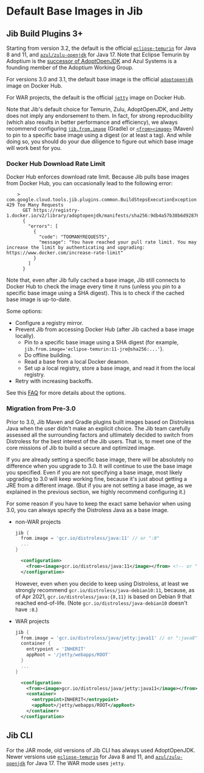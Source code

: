 # Default Base Images in Jib

## Jib Build Plugins 3+

Starting from version 3.2, the default is the official [`eclipse-temurin`](https://hub.docker.com/_/eclipse-temurin) for Java 8 and 11, and [`azul/zulu-openjdk`](https://hub.docker.com/r/azul/zulu-openjdk) for Java 17. Note that Eclipse Temurin by Adoptium is the [successor of AdoptOpenJDK](https://blog.adoptopenjdk.net/2021/08/goodbye-adoptopenjdk-hello-adoptium/) and Azul Systems is a founding member of the Adoptium Working Group.

For versions 3.0 and 3.1, the default base image is the official [`adoptopenjdk`](https://hub.docker.com/_/adoptopenjdk) image on Docker Hub.

For WAR projects, the default is the official [`jetty`](https://hub.docker.com/_/jetty) image on Docker Hub.

Note that Jib's default choice for Temurin, Zulu, AdoptOpenJDK, and Jetty does not imply any endorsement to them. In fact, for strong reproducibility (which also results in better performance and efficiency), we always recommend configuring [`jib.from.image`](https://github.com/GoogleContainerTools/jib/tree/master/jib-gradle-plugin#from-closure) (Gradle) or [`<from><image>`](https://github.com/GoogleContainerTools/jib/tree/master/jib-maven-plugin#from-object) (Maven) to pin to a specific base image using a digest (or at least a tag). And while doing so, you should do your due diligence to figure out which base image will work best for you.

### Docker Hub Download Rate Limit

Docker Hub enforces download rate limit. Because Jib pulls base images from Docker Hub, you can occasionally lead to the following error:
```
    > com.google.cloud.tools.jib.plugins.common.BuildStepsExecutionException: 429 Too Many Requests
      GET https://registry-1.docker.io/v2/library/adoptopenjdk/manifests/sha256:9db4a57b38b6d928761ec9c5a250677d306095df0f6a6bdd8936628e033b9f1a
      {
        "errors": [
          {
            "code": "TOOMANYREQUESTS",
            "message": "You have reached your pull rate limit. You may increase the limit by authenticating and upgrading: https://www.docker.com/increase-rate-limit"
          }
        ]
      }
```
Note that, even after Jib fully cached a base image, Jib still connects to Docker Hub to check the image every time it runs (unless you pin to a specific base image using a SHA digest). This is to check if the cached base image is up-to-date.

Some options:
* Configure a registry mirror.
* Prevent Jib from accessing Docker Hub (after Jib cached a base image locally).
   - Pin to a specific base image using a SHA digest (for example, `jib.from.image='eclipse-temurin:11-jre@sha256:...'`).
   - Do offline building.
   - Read a base from a local Docker deamon.
   - Set up a local registry, store a base image, and read it from the local registry.
* Retry with increasing backoffs.

See this [FAQ](https://github.com/GoogleContainerTools/jib/blob/master/docs/faq.md#i-am-hitting-docker-hub-rate-limits-how-can-i-configure-registry-mirrors) for more details about the options.

### Migration from Pre-3.0

Prior to 3.0, Jib Maven and Gradle plugins built images based on Distroless Java when the user didn't make an explicit choice. The Jib team carefully assessed all the surrounding factors and ultimately decided to switch from Distroless for the best interest of the Jib users. That is, to meet one of the core missions of Jib to build a secure and optimized image.

If you are already setting a specific base image, there will be absolutely no difference when you upgrade to 3.0. It will continue to use the base image you specified. Even if you are not specifying a base image, most likely upgrading to 3.0 will keep working fine, because it's just about getting a JRE from a different image. (But if you are not setting a base image, as we explained in the previous section, we highly recommend configuring it.)

For some reason if you have to keep the exact same behavior when using 3.0, you can always specify the Distroless Java as a base image.

* non-WAR projects
   ```groovy
   jib {
     from.image = 'gcr.io/distroless/java:11' // or ":8"
     ...
   }
   ```
   ```xml
     <configuration>
       <from><image>gcr.io/distroless/java:11</image></from> <!-- or ":8" -->
     </configuration>
   ```
   However, even when you decide to keep using Distroless, at least we strongly recommend `gcr.io/distroless/java-debian10:11`, because, as of Apr 2021, `gcr.io/distroless/java:{8,11}` is based on Debian 9 that reached end-of-life. (Note `gcr.io/distroless/java-debian10` doesn't have `:8`.)

* WAR projects
   ```gradle
   jib {
     from.image = 'gcr.io/distroless/java/jetty:java11' // or ":java8"
     container {
       entrypoint = 'INHERIT'
       appRoot = '/jetty/webapps/ROOT'
     }
     ...
   }
   ```
   ```xml
     <configuration>
       <from><image>gcr.io/distroless/java/jetty:java11</image></from> <!-- or ":java8" -->
       <container>
         <entrypoint>INHERIT</entrypoint>
         <appRoot>/jetty/webapps/ROOT</appRoot>
       </container>
     </configuration>
   ```

## Jib CLI

For the JAR mode, old versions of Jib CLI has always used AdoptOpenJDK. Newer versions use [`eclipse-temurin`](https://hub.docker.com/_/eclipse-temurin) for Java 8 and 11, and [`azul/zulu-openjdk`](https://hub.docker.com/r/azul/zulu-openjdk) for Java 17. The WAR mode uses `jetty`.
